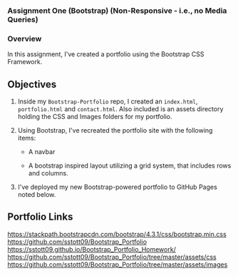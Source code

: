 ### Assignment One (Bootstrap) (Non-Responsive - i.e., no Media Queries)

### Overview

In this assignment, I've created a portfolio using the Bootstrap CSS Framework.


## Objectives

1. Inside my `Bootstrap-Portfolio` repo, I created an `index.html`, `portfolio.html` and `contact.html`. Also included is an assets directory holding the CSS and Images folders for my portfolio.

2. Using Bootstrap, I've recreated the portfolio site with the following items:

   * A navbar

   * A bootstrap inspired layout utilizing a grid system, that includes rows and columns.

3. I've deployed my new Bootstrap-powered portfolio to GitHub Pages noted below.


## Portfolio Links
https://stackpath.bootstrapcdn.com/bootstrap/4.3.1/css/bootstrap.min.css
https://github.com/sstott09/Bootstrap_Portfolio
https://sstott09.github.io/Bootstrap_Portfolio_Homework/
https://github.com/sstott09/Bootstrap_Portfolio/tree/master/assets/css
https://github.com/sstott09/Bootstrap_Portfolio/tree/master/assets/images
